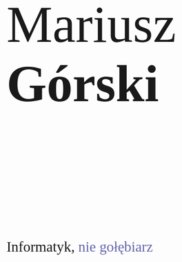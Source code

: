 <link rel="preconnect" href="https://fonts.googleapis.com">
<link rel="preconnect" href="https://fonts.gstatic.com" crossorigin>
<link href="https://fonts.googleapis.com/css2?family=Bebas+Neue&family=Merriweather:wght@300&family=Zilla+Slab:ital,wght@0,300;0,400;1,700&display=swap" rel="stylesheet">

<div style='padding-top:50%;font-family: "Zilla Slab";font-size: 90pt;'>
<p><span style='font-weight:300'>Mariusz</span> <span style='font-weight:700;'>Górski</span></p>
<br>
<p style='font-size: 25pt;'>Informatyk, <span style='color:rgb(103,103,173);'>nie gołębiarz</span></p>
</div>

